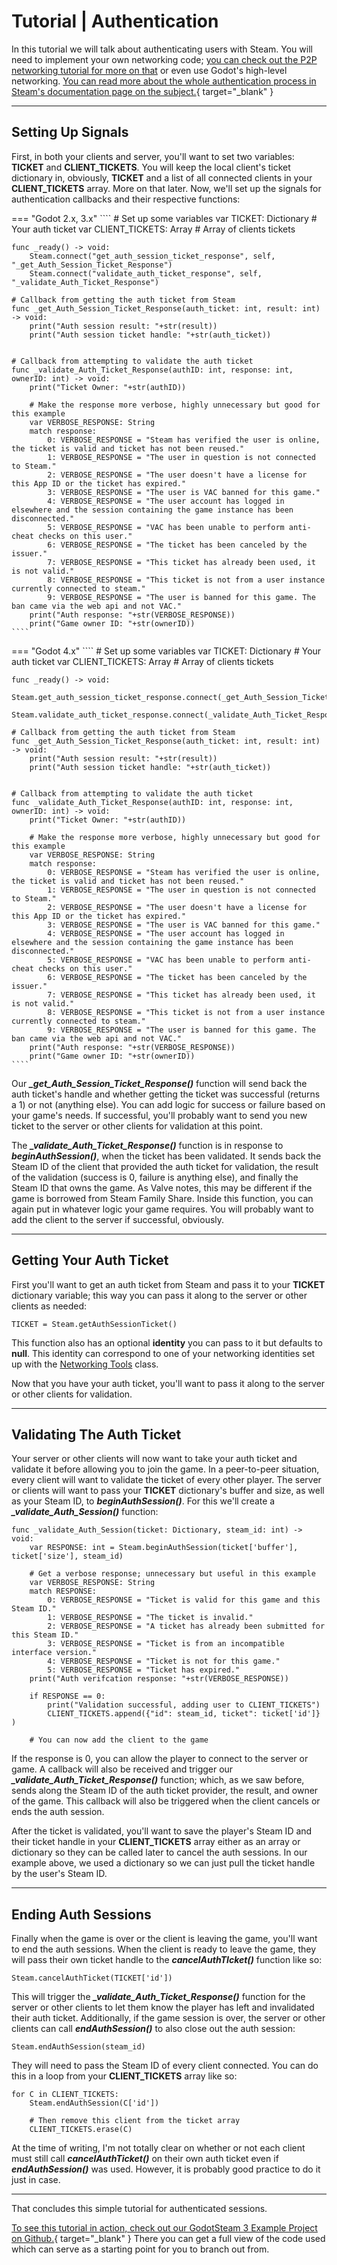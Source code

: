 # Tutorial | Authentication

In this tutorial we will talk about authenticating users with Steam. You will need to implement your own networking code; [you can check out the P2P networking tutorial for more on that](/tutorials/lobbies_p2p/) or even use Godot's high-level networking. [You can read more about the whole authentication process in Steam's documentation page on the subject.](https://partner.steamgames.com/doc/features/auth){ target="_blank" }

---

## Setting Up Signals

First, in both your clients and server, you'll want to set two variables: **TICKET** and **CLIENT_TICKETS**.  You will keep the local client's ticket dictionary in, obviously, **TICKET** and a list of all connected clients in your **CLIENT_TICKETS** array.  More on that later.  Now, we'll set up the signals for authentication callbacks and their respective functions:

=== "Godot 2.x, 3.x"
	````
	# Set up some variables
	var TICKET: Dictionary		# Your auth ticket
	var CLIENT_TICKETS: Array	# Array of clients tickets

	func _ready() -> void:
		Steam.connect("get_auth_session_ticket_response", self, "_get_Auth_Session_Ticket_Response")
		Steam.connect("validate_auth_ticket_response", self, "_validate_Auth_Ticket_Response")

	# Callback from getting the auth ticket from Steam
	func _get_Auth_Session_Ticket_Response(auth_ticket: int, result: int) -> void:
		print("Auth session result: "+str(result))
		print("Auth session ticket handle: "+str(auth_ticket))


	# Callback from attempting to validate the auth ticket
	func _validate_Auth_Ticket_Response(authID: int, response: int, ownerID: int) -> void:
		print("Ticket Owner: "+str(authID))

		# Make the response more verbose, highly unnecessary but good for this example
		var VERBOSE_RESPONSE: String
		match response:
			0: VERBOSE_RESPONSE = "Steam has verified the user is online, the ticket is valid and ticket has not been reused."
			1: VERBOSE_RESPONSE = "The user in question is not connected to Steam."
			2: VERBOSE_RESPONSE = "The user doesn't have a license for this App ID or the ticket has expired."
			3: VERBOSE_RESPONSE = "The user is VAC banned for this game."
			4: VERBOSE_RESPONSE = "The user account has logged in elsewhere and the session containing the game instance has been disconnected."
			5: VERBOSE_RESPONSE = "VAC has been unable to perform anti-cheat checks on this user."
			6: VERBOSE_RESPONSE = "The ticket has been canceled by the issuer."
			7: VERBOSE_RESPONSE = "This ticket has already been used, it is not valid."
			8: VERBOSE_RESPONSE = "This ticket is not from a user instance currently connected to steam."
			9: VERBOSE_RESPONSE = "The user is banned for this game. The ban came via the web api and not VAC."
		print("Auth response: "+str(VERBOSE_RESPONSE))
		print("Game owner ID: "+str(ownerID))
	````
=== "Godot 4.x"
	````
	# Set up some variables
	var TICKET: Dictionary		# Your auth ticket
	var CLIENT_TICKETS: Array	# Array of clients tickets

	func _ready() -> void:
		Steam.get_auth_session_ticket_response.connect(_get_Auth_Session_Ticket_Response)
		Steam.validate_auth_ticket_response.connect(_validate_Auth_Ticket_Response)

	# Callback from getting the auth ticket from Steam
	func _get_Auth_Session_Ticket_Response(auth_ticket: int, result: int) -> void:
		print("Auth session result: "+str(result))
		print("Auth session ticket handle: "+str(auth_ticket))


	# Callback from attempting to validate the auth ticket
	func _validate_Auth_Ticket_Response(authID: int, response: int, ownerID: int) -> void:
		print("Ticket Owner: "+str(authID))

		# Make the response more verbose, highly unnecessary but good for this example
		var VERBOSE_RESPONSE: String
		match response:
			0: VERBOSE_RESPONSE = "Steam has verified the user is online, the ticket is valid and ticket has not been reused."
			1: VERBOSE_RESPONSE = "The user in question is not connected to Steam."
			2: VERBOSE_RESPONSE = "The user doesn't have a license for this App ID or the ticket has expired."
			3: VERBOSE_RESPONSE = "The user is VAC banned for this game."
			4: VERBOSE_RESPONSE = "The user account has logged in elsewhere and the session containing the game instance has been disconnected."
			5: VERBOSE_RESPONSE = "VAC has been unable to perform anti-cheat checks on this user."
			6: VERBOSE_RESPONSE = "The ticket has been canceled by the issuer."
			7: VERBOSE_RESPONSE = "This ticket has already been used, it is not valid."
			8: VERBOSE_RESPONSE = "This ticket is not from a user instance currently connected to steam."
			9: VERBOSE_RESPONSE = "The user is banned for this game. The ban came via the web api and not VAC."
		print("Auth response: "+str(VERBOSE_RESPONSE))
		print("Game owner ID: "+str(ownerID))
	````

Our ***_get_Auth_Session_Ticket_Response()*** function will send back the auth ticket's handle and whether getting the ticket was successful (returns a 1) or not (anything else).  You can add logic for success or failure based on your game's needs.  If successful, you'll probably want to send you new ticket to the server or other clients for validation at this point.

The ***_validate_Auth_Ticket_Response()*** function is in response to ***beginAuthSession()***, when the ticket has been validated.  It sends back the Steam ID of the client that provided the auth ticket for validation, the result of the validation (success is 0, failure is anything else), and finally the Steam ID that owns the game.  As Valve notes, this may be different if the game is borrowed from Steam Family Share.  Inside this function, you can again put in whatever logic your game requires.  You will probably want to add the client to the server if successful, obviously.

---

## Getting Your Auth Ticket

First you'll want to get an auth ticket from Steam and pass it to your **TICKET** dictionary variable; this way you can pass it along to the server or other clients as needed:

````
TICKET = Steam.getAuthSessionTicket()
````

This function also has an optional **identity** you can pass to it but defaults to **null**.  This identity can correspond to one of your networking identities set up with the [Networking Tools](/functions/networking_types/) class.

Now that you have your auth ticket, you'll want to pass it along to the server or other clients for validation.

---

## Validating The Auth Ticket

Your server or other clients will now want to take your auth ticket and validate it before allowing you to join the game. In a peer-to-peer situation, every client will want to validate the ticket of every other player. The server or clients will want to pass your **TICKET** dictionary's buffer and size, as well as your Steam ID, to ***beginAuthSession()***.  For this we'll create a ***_validate_Auth_Session()*** function:

````
func _validate_Auth_Session(ticket: Dictionary, steam_id: int) -> void:
	var RESPONSE: int = Steam.beginAuthSession(ticket['buffer'], ticket['size'], steam_id)

	# Get a verbose response; unnecessary but useful in this example
	var VERBOSE_RESPONSE: String
	match RESPONSE:
		0: VERBOSE_RESPONSE = "Ticket is valid for this game and this Steam ID."
		1: VERBOSE_RESPONSE = "The ticket is invalid."
		2: VERBOSE_RESPONSE = "A ticket has already been submitted for this Steam ID."
		3: VERBOSE_RESPONSE = "Ticket is from an incompatible interface version."
		4: VERBOSE_RESPONSE = "Ticket is not for this game."
		5: VERBOSE_RESPONSE = "Ticket has expired."
	print("Auth verifcation response: "+str(VERBOSE_RESPONSE))

	if RESPONSE == 0:
		print("Validation successful, adding user to CLIENT_TICKETS")
		CLIENT_TICKETS.append({"id": steam_id, ticket": ticket['id']} )
	
	# You can now add the client to the game

````

If the response is 0, you can allow the player to connect to the server or game.  A callback will also be received and trigger our ***_validate_Auth_Ticket_Response()*** function; which, as we saw before, sends along the Steam ID of the auth ticket provider, the result, and owner of the game.  This callback will also be triggered when the client cancels or ends the auth session.

After the ticket is validated, you'll want to save the player's Steam ID and their ticket handle in your **CLIENT_TICKETS** array either as an array or dictionary so they can be called later to cancel the auth sessions. In our example above, we used a dictionary so we can just pull the ticket handle by the user's Steam ID.

---

## Ending Auth Sessions

Finally when the game is over or the client is leaving the game, you'll want to end the auth sessions. When the client is ready to leave the game, they will pass their own ticket handle to the ***cancelAuthTIcket()*** function like so:

````
Steam.cancelAuthTicket(TICKET['id'])
````

This will trigger the ***_validate_Auth_Ticket_Response()*** function for the server or other clients to let them know the player has left and invalidated their auth ticket.  Additionally, if the game session is over, the server or other clients can call ***endAuthSession()*** to also close out the auth session:

````
Steam.endAuthSession(steam_id)
````

They will need to pass the Steam ID of every client connected. You can do this in a loop from your **CLIENT_TICKETS** array like so:

````
for C in CLIENT_TICKETS:
	Steam.endAuthSession(C['id'])

	# Then remove this client from the ticket array
	CLIENT_TICKETS.erase(C)
````

At the time of writing, I'm not totally clear on whether or not each client must still call ***cancelAuthTicket()*** on their own auth ticket even if ***endAuthSession()*** was used. However, it is probably good practice to do it just in case.

---

That concludes this simple tutorial for authenticated sessions.

[To see this tutorial in action, check out our GodotSteam 3 Example Project on Github.](https://github.com/CoaguCo-Industries/GodotSteam-3-Example-Project){ target="_blank" } There you can get a full view of the code used which can serve as a starting point for you to branch out from.